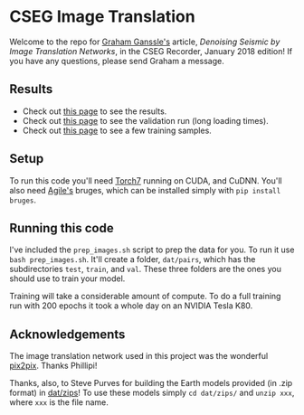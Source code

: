 # CSEG Image Translation

Welcome to the repo for [Graham Ganssle's](https://gra.m-gan.sl) article, *Denoising Seismic by Image Translation Networks*, in the CSEG Recorder, January 2018 edition! If you have any questions, please send Graham a message.

## Results
* Check out [this page](outputs/test/index.html) to see the results.
* Check out [this page](outputs/val/index.html) to see the validation run (long loading times).
* Check out [this page](outputs/train/index.html) to see a few training samples.


## Setup
To run this code you'll need [Torch7](http://torch.ch/) running on CUDA, and CuDNN. You'll also need [Agile's](https://agilescientific.com/) bruges, which can be installed simply with `pip install bruges`.

## Running this code
I've included the `prep_images.sh` script to prep the data for you. To run it use `bash prep_images.sh`. It'll create a folder, `dat/pairs`, which has the subdirectories `test`, `train`, and `val`. These three folders are the ones you should use to train your model.

Training will take a considerable amount of compute. To do a full training run with 200 epochs it took a whole day on an NVIDIA Tesla K80.

## Acknowledgements

The image translation network used in this project was the wonderful [pix2pix](https://github.com/phillipi/pix2pix). Thanks Phillipi! 

Thanks, also, to Steve Purves for building the Earth models provided (in .zip format) in [dat/zips](./dat/zips)! To use these models simply `cd dat/zips/` and `unzip xxx`, where `xxx` is the file name.
